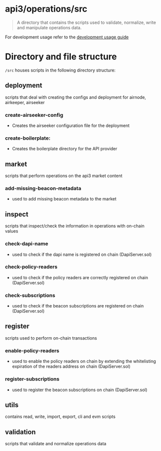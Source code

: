# api3/operations/src

> A directory that contains the scripts used to validate, normalize, write and manipulate operations data.

For development usage refer to the [development usage guide](../DEVELOPMENT_USAGE.md)

# Directory and file structure

`/src` houses scripts in the following directory structure:

## deployment

scripts that deal with creating the configs and deployment for airnode, airkeeper, airseeker

### create-airseeker-config

- Creates the airseeker configuration file for the deployment

### create-boilerplate:

- Creates the boilerplate directory for the API provider

## market

scripts that perform operations on the api3 market content

### add-missing-beacon-metadata

- used to add missing beacon metadata to the market

## inspect

scripts that inspect/check the information in operations with on-chain values

### check-dapi-name

- used to check if the dapi name is registered on chain (DapiServer.sol)

### check-policy-readers

- used to check if the policy readers are correctly registered on chain (DapiServer.sol)

### check-subscriptions

- used to check if the beacon subscriptions are registered on chain (DapiServer.sol)

## register

scripts used to perform on-chain transactions

### enable-policy-readers

- used to enable the policy readers on chain by extending the whitelisting expiration of the readers address on chain (DapiServer.sol)

### register-subscriptions

- used to register the beacon subscriptions on chain (DapiServer.sol)

## utils

contains read, write, import, export, cli and evm scripts

## validation

scripts that validate and normalize operations data
